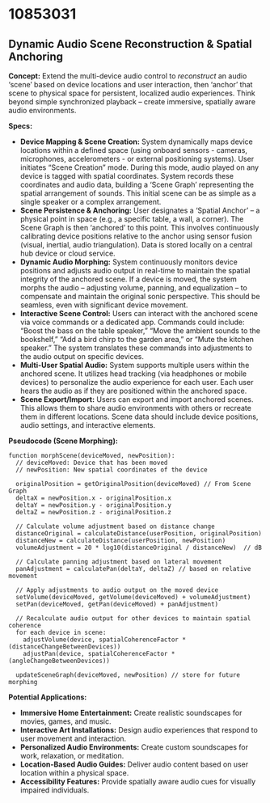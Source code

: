 # 10853031

## Dynamic Audio Scene Reconstruction & Spatial Anchoring

**Concept:** Extend the multi-device audio control to *reconstruct* an audio ‘scene’ based on device locations and user interaction, then ‘anchor’ that scene to physical space for persistent, localized audio experiences. Think beyond simple synchronized playback – create immersive, spatially aware audio environments.

**Specs:**

*   **Device Mapping & Scene Creation:** System dynamically maps device locations within a defined space (using onboard sensors - cameras, microphones, accelerometers - or external positioning systems). User initiates “Scene Creation” mode. During this mode, audio played on any device is tagged with spatial coordinates. System records these coordinates and audio data, building a ‘Scene Graph’ representing the spatial arrangement of sounds. This initial scene can be as simple as a single speaker or a complex arrangement.
*   **Scene Persistence & Anchoring:** User designates a ‘Spatial Anchor’ – a physical point in space (e.g., a specific table, a wall, a corner). The Scene Graph is then ‘anchored’ to this point. This involves continuously calibrating device positions relative to the anchor using sensor fusion (visual, inertial, audio triangulation). Data is stored locally on a central hub device or cloud service.
*   **Dynamic Audio Morphing:** System continuously monitors device positions and adjusts audio output in real-time to maintain the spatial integrity of the anchored scene. If a device is moved, the system morphs the audio – adjusting volume, panning, and equalization – to compensate and maintain the original sonic perspective. This should be seamless, even with significant device movement.
*   **Interactive Scene Control:** Users can interact with the anchored scene via voice commands or a dedicated app. Commands could include: “Boost the bass on the table speaker,” “Move the ambient sounds to the bookshelf,” “Add a bird chirp to the garden area,” or “Mute the kitchen speaker.” The system translates these commands into adjustments to the audio output on specific devices.
*   **Multi-User Spatial Audio:** System supports multiple users within the anchored scene. It utilizes head tracking (via headphones or mobile devices) to personalize the audio experience for each user. Each user hears the audio as if they are positioned within the anchored space.
*   **Scene Export/Import:** Users can export and import anchored scenes. This allows them to share audio environments with others or recreate them in different locations. Scene data should include device positions, audio settings, and interactive elements.

**Pseudocode (Scene Morphing):**

```
function morphScene(deviceMoved, newPosition):
  // deviceMoved: Device that has been moved
  // newPosition: New spatial coordinates of the device

  originalPosition = getOriginalPosition(deviceMoved) // From Scene Graph
  deltaX = newPosition.x - originalPosition.x
  deltaY = newPosition.y - originalPosition.y
  deltaZ = newPosition.z - originalPosition.z

  // Calculate volume adjustment based on distance change
  distanceOriginal = calculateDistance(userPosition, originalPosition)
  distanceNew = calculateDistance(userPosition, newPosition)
  volumeAdjustment = 20 * log10(distanceOriginal / distanceNew)  // dB

  // Calculate panning adjustment based on lateral movement
  panAdjustment = calculatePan(deltaY, deltaZ) // based on relative movement

  // Apply adjustments to audio output on the moved device
  setVolume(deviceMoved, getVolume(deviceMoved) + volumeAdjustment)
  setPan(deviceMoved, getPan(deviceMoved) + panAdjustment)

  // Recalculate audio output for other devices to maintain spatial coherence
  for each device in scene:
    adjustVolume(device, spatialCoherenceFactor * (distanceChangeBetweenDevices))
    adjustPan(device, spatialCoherenceFactor * (angleChangeBetweenDevices))

  updateSceneGraph(deviceMoved, newPosition) // store for future morphing
```

**Potential Applications:**

*   **Immersive Home Entertainment:** Create realistic soundscapes for movies, games, and music.
*   **Interactive Art Installations:**  Design audio experiences that respond to user movement and interaction.
*   **Personalized Audio Environments:** Create custom soundscapes for work, relaxation, or meditation.
*   **Location-Based Audio Guides:** Deliver audio content based on user location within a physical space.
*   **Accessibility Features:** Provide spatially aware audio cues for visually impaired individuals.